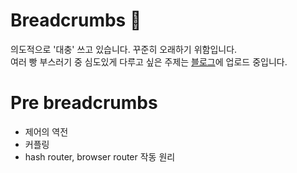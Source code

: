 # Breadcrumbs 🍞

의도적으로 '대충' 쓰고 있습니다. 꾸준히 오래하기 위함입니다.  
여러 빵 부스러기 중 심도있게 다루고 싶은 주제는 [블로그](https://herekim.github.io/)에 업로드 중입니다.

# Pre breadcrumbs

- 제어의 역전
- 커플링
- hash router, browser router 작동 원리
